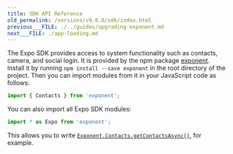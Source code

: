 ```yaml
---
title: SDK API Reference
old_permalink: /versions/v9.0.0/sdk/index.html
previous___FILE: ./../guides/upgrading-exponent.md
next___FILE: ./app-loading.md
---
```


The Expo SDK provides access to system functionality such as contacts, camera, and social login. It is provided by the npm package [exponent](https://www.npmjs.com/package/exponent). Install it by running `npm install --save exponent` in the root directory of the project. Then you can import modules from it in your JavaScript code as follows:

```javascript
import { Contacts } from 'exponent';
```

You can also import all Expo SDK modules:

```javascript
import * as Expo from 'exponent';
```

This allows you to write [`Exponent.Contacts.getContactsAsync()`](contacts.html#exponentcontactsgetcontactsasync "Exponent.Contacts.getContactsAsync"), for example.
